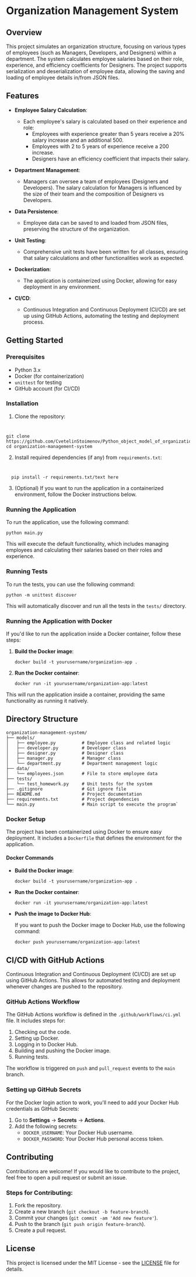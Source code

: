   
# Organization Management System

## Overview

This project simulates an organization structure, focusing on various types of employees (such as Managers, Developers, and Designers) within a department. The system calculates employee salaries based on their role, experience, and efficiency coefficients for Designers. The project supports serialization and deserialization of employee data, allowing the saving and loading of employee details in/from JSON files.

## Features

- **Employee Salary Calculation**: 
  - Each employee's salary is calculated based on their experience and role:
    - Employees with experience greater than 5 years receive a 20% salary increase and an additional 500.
    - Employees with 2 to 5 years of experience receive a 200 increase.
    - Designers have an efficiency coefficient that impacts their salary.
  
- **Department Management**: 
  - Managers can oversee a team of employees (Designers and Developers). The salary calculation for Managers is influenced by the size of their team and the composition of Designers vs Developers.

- **Data Persistence**: 
  - Employee data can be saved to and loaded from JSON files, preserving the structure of the organization.

- **Unit Testing**: 
  - Comprehensive unit tests have been written for all classes, ensuring that salary calculations and other functionalities work as expected.

- **Dockerization**: 
  - The application is containerized using Docker, allowing for easy deployment in any environment.

- **CI/CD**: 
  - Continuous Integration and Continuous Deployment (CI/CD) are set up using GitHub Actions, automating the testing and deployment process.

## Getting Started

### Prerequisites

- Python 3.x
- Docker (for containerization)
- `unittest` for testing
- GitHub account (for CI/CD)

### Installation

1.  Clone the repository:
    
#
    git clone https://github.com/CvetelinStoimenov/Python_object_model_of_organization
    cd organization-management-system
    
2.  Install required dependencies (if any) from `requirements.txt`:
# 
      pip install -r requirements.txt/text here
    
3. (Optional) If you want to run the application in a containerized environment, follow the Docker instructions below.
### Running the Application

To run the application, use the following command:


`python main.py` 

This will execute the default functionality, which includes managing employees and calculating their salaries based on their roles and experience.

### Running Tests

To run the tests, you can use the following command:


`python -m unittest discover` 

This will automatically discover and run all the tests in the `tests/` directory.


### Running the Application with Docker

If you'd like to run the application inside a Docker container, follow these steps:

1.  **Build the Docker image**:
    
    `docker build -t yourusername/organization-app .` 
    
2.  **Run the Docker container**:

    
    `docker run -it yourusername/organization-app:latest` 
    

This will run the application inside a container, providing the same functionality as running it natively.

## Directory Structure


```
organization-management-system/
├── models/
│   ├── employee.py          # Employee class and related logic
│   ├── developer.py         # Developer class
│   ├── designer.py          # Designer class
│   ├── manager.py           # Manager class
│   └── department.py        # Department management logic
├── data/
│   └── employees.json       # File to store employee data
├── tests/
│   └── test_homework.py     # Unit tests for the system
├── .gitignore               # Git ignore file
├── README.md                # Project documentation
├── requirements.txt         # Project dependencies
└── main.py                  # Main script to execute the program` 

```

### Docker Setup

The project has been containerized using Docker to ensure easy deployment. It includes a `Dockerfile` that defines the environment for the application.

#### Docker Commands

-   **Build the Docker image**:

    `docker build -t yourusername/organization-app .` 
    
-   **Run the Docker container**:

    
    `docker run -it yourusername/organization-app:latest` 
    
-   **Push the image to Docker Hub**:
    
    If you want to push the Docker image to Docker Hub, use the following command:

    
    `docker push yourusername/organization-app:latest` 
    

## CI/CD with GitHub Actions

Continuous Integration and Continuous Deployment (CI/CD) are set up using GitHub Actions. This allows for automated testing and deployment whenever changes are pushed to the repository.

### GitHub Actions Workflow

The GitHub Actions workflow is defined in the `.github/workflows/ci.yml` file. It includes steps for:

1.  Checking out the code.
2.  Setting up Docker.
3.  Logging in to Docker Hub.
4.  Building and pushing the Docker image.
5.  Running tests.

The workflow is triggered on `push` and `pull_request` events to the `main` branch.

### Setting up GitHub Secrets

For the Docker login action to work, you'll need to add your Docker Hub credentials as GitHub Secrets:

1.  Go to **Settings** → **Secrets** → **Actions**.
2.  Add the following secrets:
    -   `DOCKER_USERNAME`: Your Docker Hub username.
    -   `DOCKER_PASSWORD`: Your Docker Hub personal access token.

## Contributing

Contributions are welcome! If you would like to contribute to the project, feel free to open a pull request or submit an issue.

### Steps for Contributing:

1.  Fork the repository.
2.  Create a new branch (`git checkout -b feature-branch`).
3.  Commit your changes (`git commit -am 'Add new feature'`).
4.  Push to the branch (`git push origin feature-branch`).
5.  Create a pull request.

## License

This project is licensed under the MIT License - see the [LICENSE](LICENSE) file for details.